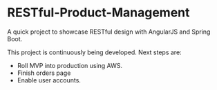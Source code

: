 # RESTful-Product-Management
A quick project to showcase RESTful design with AngularJS and Spring Boot.

This project is continuously being developed. Next steps are:
- Roll MVP into production using AWS. 
- Finish orders page
- Enable user accounts. 
